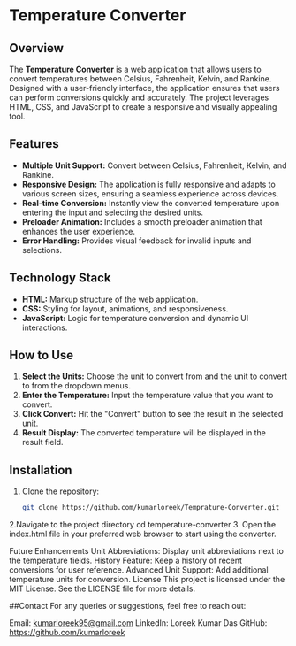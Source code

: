 # Temperature Converter

## Overview
The **Temperature Converter** is a web application that allows users to convert temperatures between Celsius, Fahrenheit, Kelvin, and Rankine. Designed with a user-friendly interface, the application ensures that users can perform conversions quickly and accurately. The project leverages HTML, CSS, and JavaScript to create a responsive and visually appealing tool.

## Features
- **Multiple Unit Support:** Convert between Celsius, Fahrenheit, Kelvin, and Rankine.
- **Responsive Design:** The application is fully responsive and adapts to various screen sizes, ensuring a seamless experience across devices.
- **Real-time Conversion:** Instantly view the converted temperature upon entering the input and selecting the desired units.
- **Preloader Animation:** Includes a smooth preloader animation that enhances the user experience.
- **Error Handling:** Provides visual feedback for invalid inputs and selections.

## Technology Stack
- **HTML:** Markup structure of the web application.
- **CSS:** Styling for layout, animations, and responsiveness.
- **JavaScript:** Logic for temperature conversion and dynamic UI interactions.

## How to Use
1. **Select the Units:** Choose the unit to convert from and the unit to convert to from the dropdown menus.
2. **Enter the Temperature:** Input the temperature value that you want to convert.
3. **Click Convert:** Hit the "Convert" button to see the result in the selected unit.
4. **Result Display:** The converted temperature will be displayed in the result field.

## Installation
1. Clone the repository:
   ```bash
   git clone https://github.com/kumarloreek/Temprature-Converter.git
2.Navigate to the project directory
   cd temperature-converter
3. Open the index.html file in your preferred web browser to start using the converter.

Future Enhancements
Unit Abbreviations: Display unit abbreviations next to the temperature fields.
History Feature: Keep a history of recent conversions for user reference.
Advanced Unit Support: Add additional temperature units for conversion.
License
This project is licensed under the MIT License. See the LICENSE file for more details.

##Contact
For any queries or suggestions, feel free to reach out:

Email: kumarloreek95@gmail.com
LinkedIn: Loreek Kumar Das
GitHub: https://github.com/kumarloreek


